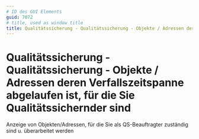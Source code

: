 ```yaml
---
# ID des GUI Elements
guid: 7072
# title, used as window title
title: Qualitätssicherung - Qualitätssicherung - Objekte / Adressen deren Verfallszeitspanne abgelaufen ist, für die Sie Qualitätssichernder sind
---
```


# Qualitätssicherung - Qualitätssicherung - Objekte / Adressen deren Verfallszeitspanne abgelaufen ist, für die Sie Qualitätssichernder sind

Anzeige von Objekten/Adressen, für die Sie als QS-Beauftragter zuständig sind u. überarbeitet werden


